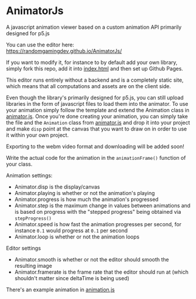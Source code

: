 # AnimatorJs
A javascript animation viewer based on a custom animation API primarily designed for p5.js

You can use the editor here: https://randomgamingdev.github.io/AnimatorJs/

If you want to modify it, for instance to by default add your own library, simply fork this repo, add it into [index.html](https://github.com/RandomGamingDev/AnimatorJs/blob/main/index.html) and then set up Github Pages.

This editor runs entirely without a backend and is a completely static site, which means that all computations and assets are on the client side.

Even though the library's primarily designed for p5.js, you can still upload libraries in the form of javascript files to load them into the animator.
To use your animation simply follow the template and extend the Animation class in [animator.js](https://github.com/RandomGamingDev/AnimatorJs/blob/main/animation.js). Once you're done creating your animation, you can simply take the file and the `Animation` class from [animator.js](https://github.com/RandomGamingDev/AnimatorJs/blob/main/animation.js) and drop it into your project and make `disp` point at the canvas that you want to draw on in order to use it within your own project.

Exporting to the webm video format and downloading will be added soon!

Write the actual code for the animation in the `animationFrame()` function of your class.

Animation settings:
- Animator.disp is the display/canvas
- Animator.playing is whether or not the animation's playing
- Animator.progress is how much the animation's progressed
- Animator.step is the maximum change in values between animations and is based on progress with the "stepped progress" being obtained via `stepProgress()`
- Animator.speed is how fast the animation progresses per second, for instance `0.1` would progress at `0.1` per second
- Animator.loop is whether or not the animation loops

Editor settings
- Animator.smooth is whether or not the editor should smooth the resulting image
- Animator.framerate is the frame rate that the editor should run at (which shouldn't matter since deltaTime is being used)

There's an example animation in [animation.js](https://github.com/RandomGamingDev/AnimatorJs/blob/main/animation.js)
